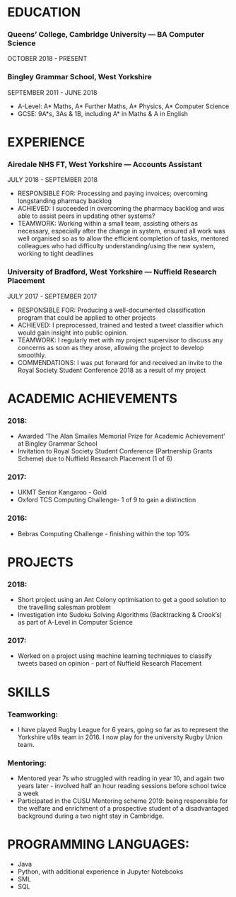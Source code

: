 # EDUCATION
### Queens’ College, Cambridge University — BA Computer Science
OCTOBER 2018 - PRESENT
### Bingley Grammar School, West Yorkshire
SEPTEMBER 2011 - JUNE 2018
- A-Level: A* Maths, A* Further Maths, A* Physics, A* Computer Science
- GCSE: 9A\*s, 3As & 1B, including A\* in Maths & A in English

# EXPERIENCE
### Airedale NHS FT, West Yorkshire — Accounts Assistant
JULY 2018 - SEPTEMBER 2018
- RESPONSIBLE FOR: Processing and paying invoices; overcoming longstanding pharmacy backlog
- ACHIEVED: I succeeded in overcoming the pharmacy backlog and was able to assist peers in updating other systems?
- TEAMWORK: Working within a small team, assisting others as necessary, especially after the change in system, ensured all work was well organised so as to allow the efficient completion of tasks, mentored colleagues who had difficulty understanding/using the new system, working to tight deadlines

### University of Bradford, West Yorkshire — Nuffield Research Placement
JULY 2017 - SEPTEMBER 2017
- RESPONSIBLE FOR: Producing a well-documented classification program that could be applied to other projects
- ACHIEVED: I preprocessed, trained and tested a tweet classifier which would gain insight into public opinion.
- TEAMWORK: I regularly met with my project supervisor to discuss any concerns as soon as they arose, allowing the project to develop smoothly. 
- COMMENDATIONS: I was put forward for and received an invite to the Royal Society Student Conference 2018 as a result of my project

# ACADEMIC ACHIEVEMENTS
### 2018:
- Awarded ‘The Alan Smailes Memorial Prize for Academic Achievement’ at Bingley Grammar School
- Invitation to Royal Society Student Conference (Partnership Grants Scheme) due to Nuffield Research Placement (1 of 6)
### 2017:
- UKMT Senior Kangaroo - Gold
- Oxford TCS Computing Challenge- 1 of 9 to gain a distinction
### 2016:
- Bebras Computing Challenge - finishing within the top 10%

# PROJECTS
### 2018:
- Short project using an Ant Colony optimisation to get a good solution to the travelling salesman problem
- Investigation into Sudoku Solving Algorithms (Backtracking & Crook’s) as part of A-Level in Computer Science
### 2017:
- Worked on a project using machine learning techniques to classify tweets based on opinion - part of Nuffield Research Placement

# SKILLS
### Teamworking:
- I have played Rugby League for 6 years, going so far as to represent the Yorkshire u18s team in 2016. I now play for the university Rugby Union team. 
### Mentoring:
- Mentored year 7s who struggled with reading in year 10, and again two years later - involved half an hour reading sessions before school twice a week
- Participated in the CUSU Mentoring scheme 2019: being responsible for the welfare and enrichment of a prospective student of a disadvantaged background during a two night stay in Cambridge.

# PROGRAMMING LANGUAGES:
- Java
- Python, with additional experience in Jupyter Notebooks
- SML
- SQL

